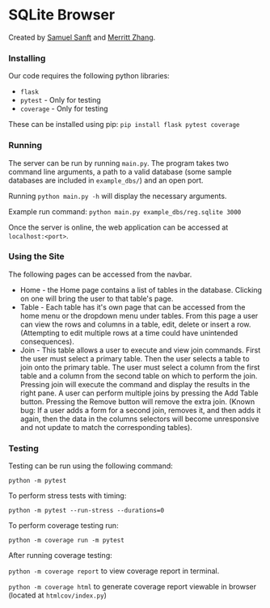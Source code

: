 # SQLite Browser

Created by [Samuel Sanft](https://github.com/ss7886) and [Merritt Zhang](https://github.com/merrittzhang).


### Installing

Our code requires the following python libraries: 
- `flask`
- `pytest` - Only for testing
- `coverage` - Only for testing

These can be installed using pip:
`pip install flask pytest coverage `


### Running

The server can be run by running `main.py`. The program takes two command line arguments, a path to a valid database (some sample databases are included in `example_dbs/`) and an open port.

Running `python main.py -h` will display the necessary arguments.

Example run command: `python main.py example_dbs/reg.sqlite 3000`

Once the server is online, the web application can be accessed at `localhost:<port>`.


### Using the Site

The following pages can be accessed from the navbar.

- Home - the Home page contains a list of tables in the database. Clicking on one will bring the user to that table's page.
- Table - Each table has it's own page that can be accessed from the home menu or the dropdown menu under tables. From this page a user can view the rows and columns in a table, edit, delete or insert a row. (Attempting to edit multiple rows at a time could have unintended consequences).
- Join - This table allows a user to execute and view join commands. First the user must select a primary table. Then the user selects a table to join onto the primary table. The user must select a column from the first table and a column from the second table on which to perform the join. Pressing join will execute the command and display the results in the right pane. A user can perform multiple joins by pressing the Add Table button. Pressing the Remove button will remove the extra join. (Known bug: If a user adds a form for a second join, removes it, and then adds it again, then the data in the columns selectors will become unresponsive and not update to match the corresponding tables).


### Testing

Testing can be run using the following command:

`python -m pytest`

To perform stress tests with timing:

`python -m pytest --run-stress --durations=0`

To perform coverage testing run:

`python -m coverage run -m pytest`

After running coverage testing:

`python -m coverage report` to view coverage report in terminal.

`python -m coverage html` to generate coverage report viewable in browser (located at `htmlcov/index.py`)
